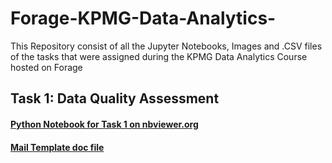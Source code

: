 # Forage-KPMG-Data-Analytics-
This Repository consist of all the Jupyter Notebooks, Images and .CSV files of the tasks that were assigned during the KPMG Data Analytics Course hosted on Forage

## Task 1: Data Quality Assessment
#### [Python Notebook for Task 1 on nbviewer.org](https://nbviewer.org/github/ADVAIT135/Forage-KPMG-Data-Analytics-/blob/e63d41164117e6be2a04150867201d30c490c016/Task%201%3A%20Data%20Quality%20Assessment/Forage%20KPMG%20Data%20Analytics%20Task%201-%20Data%20Quality%20Assessment.ipynb)
#### [Mail Template doc file](https://view.officeapps.live.com/op/view.aspx?src=https%3A%2F%2Fraw.githubusercontent.com%2FADVAIT135%2FForage-KPMG-Data-Analytics-%2Fmain%2FTask%25201%253A%2520Data%2520Quality%2520Assessment%2FForage%2520KPMG%2520Data%2520Analytics%2520Task%25201%2520Data%2520Quality%2520Assessment.docx&wdOrigin=BROWSELINK)
